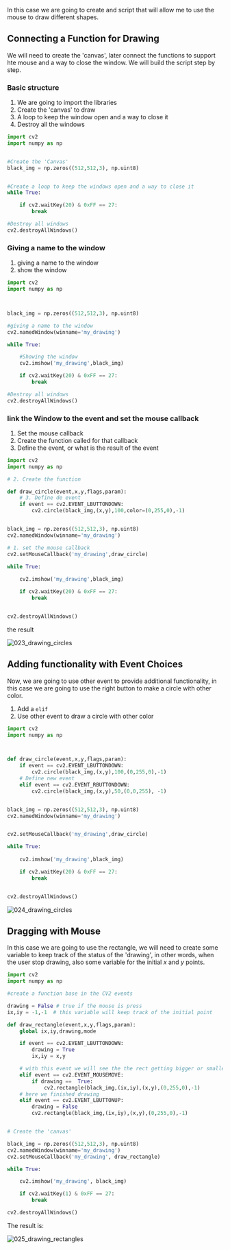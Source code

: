 In this case we are going to create and script that will allow me to use the mouse to draw different shapes.

## Connecting a Function for Drawing

We will need to create the 'canvas', later connect the functions to support hte mouse and a way to close the window.
We will build the script step by step.

### Basic structure 

1. We are going to import the libraries 
2. Create the 'canvas' to draw
3. A loop to keep the window open and a way to close it
4. Destroy all the windows 

```python
import cv2
import numpy as np


#Create the 'Canvas'
black_img = np.zeros((512,512,3), np.uint8)


#Create a loop to keep the windows open and a way to close it
while True:

	if cv2.waitKey(20) & 0xFF == 27:
		break

#Destroy all windows
cv2.destroyAllWindows()
```

### Giving a name to the window

1. giving a name to the window
2. show the window 

```python
import cv2
import numpy as np



black_img = np.zeros((512,512,3), np.uint8)

#giving a name to the window
cv2.namedWindow(winname='my_drawing')

while True:

	#Showing the window
	cv2.imshow('my_drawing',black_img)

	if cv2.waitKey(20) & 0xFF == 27:
		break

#Destroy all windows
cv2.destroyAllWindows()
```

### link the Window to the event and set the mouse callback

1. Set the mouse callback
2. Create the function called for that callback
3. Define the event, or what is the result of the event

```python
import cv2
import numpy as np

# 2. Create the function

def draw_circle(event,x,y,flags,param):
	# 3. Define de event
	if event == cv2.EVENT_LBUTTONDOWN:
		cv2.circle(black_img,(x,y),100,color=(0,255,0),-1)


black_img = np.zeros((512,512,3), np.uint8)
cv2.namedWindow(winname='my_drawing')

# 1. set the mouse callback
cv2.setMouseCallback('my_drawing',draw_circle)

while True:
	
	cv2.imshow('my_drawing',black_img)

	if cv2.waitKey(20) & 0xFF == 27:
		break


cv2.destroyAllWindows()
```

the result 

![023_drawing_circles](images/023_drawing_circles.png)

## Adding functionality with Event Choices

Now, we are going to use other event to provide additional functionality, in this case we are going to use the right button to make a circle with other color.

1. Add a `elif`
2. Use other event to draw a circle with other color

```python
import cv2
import numpy as np



def draw_circle(event,x,y,flags,param):
	if event == cv2.EVENT_LBUTTONDOWN:
		cv2.circle(black_img,(x,y),100,(0,255,0),-1)
	# Define new event 
	elif event == cv2.EVENT_RBUTTONDOWN:
		cv2.circle(black_img,(x,y),50,(0,0,255), -1)


black_img = np.zeros((512,512,3), np.uint8)
cv2.namedWindow(winname='my_drawing')


cv2.setMouseCallback('my_drawing',draw_circle)

while True:
	
	cv2.imshow('my_drawing',black_img)

	if cv2.waitKey(20) & 0xFF == 27:
		break


cv2.destroyAllWindows()
```

![024_drawing_circles](images/024_drawing_circles.png)


## Dragging with Mouse

In this case we are going to use the rectangle, we will need to create some variable to keep track of the status of the 'drawing', in other words, when the user stop drawing, also some variable for the initial $x$ and $y$ points.

```python 
import cv2
import numpy as np

#create a function base in the CV2 events 

drawing = False # true if the mouse is press
ix,iy = -1,-1  # this variable will keep track of the initial point 

def draw_rectangle(event,x,y,flags,param):
	global ix,iy,drawing,mode

	if event == cv2.EVENT_LBUTTONDOWN:
		drawing = True
		ix,iy = x,y

	# with this event we will see the the rect getting bigger or smaller when we drag it
	elif event == cv2.EVENT_MOUSEMOVE:
		if drawing ==  True:
			cv2.rectangle(black_img,(ix,iy),(x,y),(0,255,0),-1)
	# here we finished drawing 
	elif event == cv2.EVENT_LBUTTONUP:
		drawing = False
		cv2.rectangle(black_img,(ix,iy),(x,y),(0,255,0),-1)


# Create the 'canvas'

black_img = np.zeros((512,512,3), np.uint8)
cv2.namedWindow(winname='my_drawing')
cv2.setMouseCallback('my_drawing', draw_rectangle)

while True:

	cv2.imshow('my_drawing', black_img)

	if cv2.waitKey(1) & 0xFF == 27:
		break

cv2.destroyAllWindows()
``` 

The result is:


![025_drawing_rectangles](images/025_drawing_rectangles.png)
